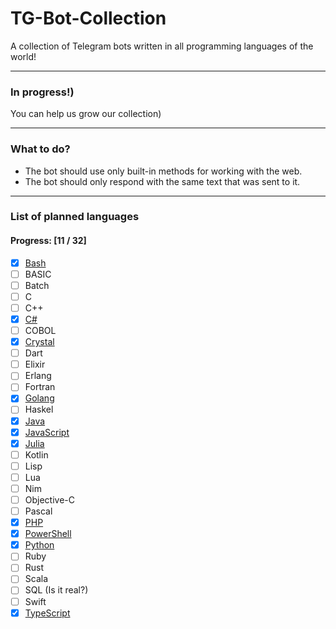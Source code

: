 # TG-Bot-Collection
A collection of Telegram bots written in all programming languages of the world!
___

### In progress!)
You can help us grow our collection)
___

### What to do?
- The bot should use only built-in methods for working with the web.
- The bot should only respond with the same text that was sent to it.
___

### List of planned languages

#### Progress: [11 / 32]

- [x] [Bash](https://github.com/andrew000/TG-Bot-Collection/tree/master/collection/bash)
- [ ] BASIC
- [ ] Batch
- [ ] C
- [ ] C++
- [x] [C#](https://github.com/andrew000/TG-Bot-Collection/tree/master/collection/C%23)
- [ ] COBOL
- [x] [Crystal](https://github.com/andrew000/TG-Bot-Collection/tree/master/collection/crystal)
- [ ] Dart
- [ ] Elixir
- [ ] Erlang
- [ ] Fortran
- [x] [Golang](https://github.com/andrew000/TG-Bot-Collection/tree/master/collection/golang)
- [ ] Haskel
- [x] [Java](https://github.com/andrew000/TG-Bot-Collection/tree/master/collection/java)
- [x] [JavaScript](https://github.com/andrew000/TG-Bot-Collection/tree/master/collection/javascript)
- [x] [Julia](https://github.com/andrew000/TG-Bot-Collection/tree/master/collection/julia)
- [ ] Kotlin
- [ ] Lisp
- [ ] Lua
- [ ] Nim
- [ ] Objective-C
- [ ] Pascal
- [x] [PHP](https://github.com/andrew000/TG-Bot-Collection/tree/master/collection/php)
- [x] [PowerShell](https://github.com/andrew000/TG-Bot-Collection/tree/master/collection/powershell) 
- [x] [Python](https://github.com/andrew000/TG-Bot-Collection/tree/master/collection/python)
- [ ] Ruby
- [ ] Rust
- [ ] Scala
- [ ] SQL (Is it real?)
- [ ] Swift
- [x] [TypeScript](https://github.com/andrew000/TG-Bot-Collection/tree/master/collection/typescript)
